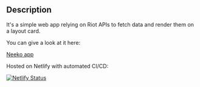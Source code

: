 ## Description

It's a simple web app relying on Riot APIs to fetch data and render them on a layout card.

You can give a look at it here:

[Neeko app](https://oneotherleague.netlify.app/ 'Homepage')

Hosted on Netlify with automated CI/CD:

[![Netlify Status](https://api.netlify.com/api/v1/badges/cccf21bd-6259-4391-9314-8d06649950b1/deploy-status)](https://app.netlify.com/sites/oneotherleague/deploys)

<!---

TODO:
  - search component should be included in the header
  - to convert units in rems
  - implement more columns with grid in a dynamic way, is it possible?

TODO:
- reorganize code in modules
- implement try-catch to manage errors and discard promise when rejected
- make unavailable search till the autocomplete function is ready

// Import the functions you need from the SDKs you need
import { initializeApp } from "firebase/app";
// TODO: Add SDKs for Firebase products that you want to use
// https://firebase.google.com/docs/web/setup#available-libraries

// Your web app's Firebase configuration
const firebaseConfig = {
  apiKey: "AIzaSyCaHjS973LOXtQK8nZL8uXok5bx4gZYeN4",
  authDomain: "one-other-league.firebaseapp.com",
  projectId: "one-other-league",
  storageBucket: "one-other-league.appspot.com",
  messagingSenderId: "929970509195",
  appId: "1:929970509195:web:961c4b0f293a0f54908b8e"
};

// Initialize Firebase
const app = initializeApp(firebaseConfig);
--->
